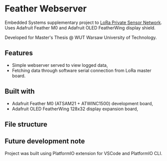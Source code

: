 # Feather Webserver

Embedded Systems supplementary project to [LoRa Private Sensor Network](https://github.com/utbrott/lora-psn).
Uses Adafruit Feather M0 and Adafruit OLED FeatherWing display shield.

Developed for Master's Thesis @ WUT Warsaw University of Technology.

## Features

- Simple webserver served to view logged data,
- Fetching data through software serial connection from LoRa master board.

## Built with

- Adafruit Feather M0 (ATSAM21 + ATWINC1500) development board,
- Adafruit OLED FeatherWing 128x32 display expansion board,

## File structure

## Future development note

Project was built using PlatformIO extension for VSCode and PlatformIO CLI.
